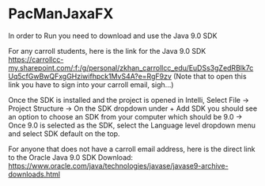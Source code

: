 # PacManJaxaFX
In order to Run you need to download and use the Java 9.0 SDK

For any carroll students, here is the link for the Java 9.0 SDK
https://carrollcc-my.sharepoint.com/:f:/g/personal/zkhan_carrollcc_edu/EuDSs3gZedRBlk7cUq5cfGwBwQFxgGHziwifhpck1MvS4A?e=RgF9zv (Note that to open this link you have to sign into your carroll email, sigh...) 

Once the SDK is installed and the project is opened in Intelli, Select File -> Project Structure -> On the SDK dropdown under + Add SDK you should see an option to choose an SDK from your computer which should be 9.0 -> Once 9.0 is selected as the SDK, select the Language level dropdown menu and select SDK default on the top. 

For anyone that does not have a carroll email address, here is the direct link to the Oracle Java 9.0 SDK Download: 
https://www.oracle.com/java/technologies/javase/javase9-archive-downloads.html
